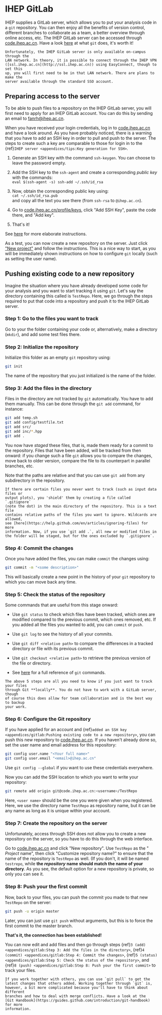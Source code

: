 <!-- cspell:ignore testrepo testfile -->

# IHEP GitLab

IHEP supplies a GitLab server, which allows you to put your analysis code in a `git`
repository. You can then enjoy all the benefits of version control, different branches
to collaborate as a team, a better overview through online access, etc. The IHEP GitLab
server can be accessed through [code.ihep.ac.cn](https://code.ihep.ac.cn). Have a look
[here](https://guides.github.com/introduction/git-handbook) at what `git` does, it's
worth it!

```{note}
Unfortunately, the IHEP GitLab server is only available on-campus through the
LAN network. In theory, it is possible to connect through the IHEP VPN
([ssl.ihep.ac.cn](http://ssl.ihep.ac.cn)) using EasyConnect, though to set this
up, you will first need to be in that LAN network. There are plans to make the
server available through the standard SSO account.
```

## Preparing access to the server

To be able to push files to a repository on the IHEP GitLab server, you will first need
to apply for an IHEP GitLab account. You can do this by sending an email to
[fanrh@ihep.ac.cn](mailto:fanrh@ihep.ac.cn).

When you have received your login credentials, log in to
[code.ihep.ac.cn](https://code.ihep.ac.cn/profile/keys/132) and have a look around. As
you have probably noticed, there is a warning that you have to add an SSH key in order
to pull and push to the server. The steps to create such a key are comparable to those
for login in to the {ref}`IHEP server <appendices/tips:Key generation for SSH>`.

1. Generate an SSH key with the command `ssh-keygen`. You can choose to leave the
   password empty.

2. Add the SSH key to the `ssh-agent` and create a corresponding _public key_ with the
   commands: <br> `eval $(ssh-agent -s) ssh-add ~/.ssh/id_rsa`

3. Now, obtain the corresponding public key using: <br> `cat ~/.ssh/id_rsa.pub` <br> and
   copy all the text you see there (from `ssh-rsa` to `@ihep.ac.cn`).

4. Go to [code.ihep.ac.cn/profile/keys](https://code.ihep.ac.cn/profile/keys), click "Add
   SSH Key", paste the code there, and "Add key".

5. That's it!

See
[here](https://help.github.com/en/articles/generating-a-new-ssh-key-and-adding-it-to-the-ssh-agent)
for more elaborate instructions.

As a test, you can now create a new repository on the server. Just click
["New project"](https://code.ihep.ac.cn/projects/new) and follow the instructions. This
is a nice way to start, as you will be immediately shown instructions on how to
configure `git` locally (such as setting the user name).

## Pushing existing code to a new repository

Imagine the situation where you have already developed some code for your analysis and
you want to start tracking it using `git`. Let's say the directory containing this
called is `TestRepo`. Here, we go through the steps required to put that code into a
repository and push it to the IHEP GitLab server.

### Step 1: Go to the files you want to track

Go to your the folder containing your code or, alternatively, make a directory
(`mkdir`), and add some test files there.

### Step 2: Initialize the repository

Initialize this folder as an empty `git` repository using:

```bash
git init
```

The name of the repository that you just initialized is the name of the folder.

### Step 3: Add the files in the directory

Files in the directory are not tracked by `git` automatically. You have to add them
manually. This can be done through the `git add` command, for instance:

```bash
git add temp.sh
git add config/testfile.txt
git add src/
git add inc/*.hpp
git add .
```

You now have _staged_ these files, that is, made them ready for a commit to the
repository. Files that have been added, will be tracked from then onward: if you change
such a file `git` allows you to compare the changes, move back to older version, compare
the file to its counterpart in parallel branches, etc.

Note that the paths are relative and that you can use `git add` from any subdirectory in
the repository.

```{admonition} .gitignore
If there are certain files you never want to track (such as input data files or
output plots), you 'shield' them by creating a file called `.gitignore`
(note the dot) in the main directory of the repository. This is a text file
contains relative paths of the files you want to ignore. Wildcards are allowed,
see [here](https://help.github.com/en/articles/ignoring-files) for more
information. Now, if you use `git add .`, all new or modified files in
the folder will be staged, but for the ones excluded by `.gitignore`.
```

### Step 4: Commit the changes

Once you have added the files, you can make `commit` the changes using:

```bash
git commit -m "<some description>"
```

This will basically create a new point in the history of your `git` repository to which
you can move back any time.

### Step 5: Check the status of the repository

Some commands that are useful from this stage onward:

- Use `git status` to check which files have been tracked, which ones are modified
  compared to the previous commit, which ones removed, etc. If you added all the files
  you wanted to add, you can `commit` or `push`.

- Use `git log` to see the history of all your commits.

- Use `git diff <relative path>` to compare the differences in a tracked directory or
  file with its previous commit.

- Use `git checkout <relative path>` to retrieve the previous version of the file or
  directory.

- See [here](https://git-scm.com/docs) for a full reference of `git` commands.

```{note}
The above 5 steps are all you need to know if you just want to track your files
through Git **locally**. You do not have to work with a GitLab server, though
of course this does allow for team collaboration and is the best way to backup
your work.
```

### Step 6: Configure the Git repository

If you have applied for an account and
{ref}`added an SSH key <appendices/gitlab:Pushing existing code to a new repository>`,
you can push this new repository to [code.ihep.ac.cn](https://code.ihep.ac.cn). If you
haven't already done so, set the user name and email address for this repository:

```bash
git config user.name "<Your full name>"
git config user.email "<email>@ihep.ac.cn"
```

Use `git config --global` if you want to use these credentials everywhere.

Now you can add the SSH location to which you want to write your repository:

```bash
git remote add origin git@code.ihep.ac.cn:<username>/TestRepo
```

Here, `<user name>` should be the one you were given when you registered. Here, we use
the directory name `TestRepo` as repository name, but it can be any name as long as it
is unique within your account.

### Step 7: Create the repository on the server

Unfortunately, access through SSH does not allow you to create a new repository on the
server, so you have to do this through the web interface.

Go to [code.ihep.ac.cn](https://code.ihep.ac.cn) and click "New repository". Use
`TestRepo` as the " _Project_ name", then click "Customize repository name?" to ensure
that the name of the repository is `TestRepo` as well. (If you don't, it will be named
`testrepo`, while **the _repository_ name should match the name of your directory**. As
you see, the default option for a new repository is private, so only you can see it.

### Step 8: Push your the first commit

Now, back to your files, you can push the commit you made to that new `TestRepo` on the
server:

```bash
git push -u origin master
```

Later, you can just use `git push` without arguments, but this is to force the first
commit to the master branch.

**That's it, the connection has been established!**

You can now edit and add files and then go through steps
{ref}`3 (add) <appendices/gitlab:Step 3: Add the files in the directory>`,
{ref}`4 (commit) <appendices/gitlab:Step 4: Commit the changes>`,
{ref}`5 (status) <appendices/gitlab:Step 5: Check the status of the repository>`, and
{ref}`8 (push) <appendices/gitlab:Step 8: Push your the first commit>` to track your
files.

```{note}
If you work together with others, you can use `git pull` to get the
latest changes that others added. Working together through `git` is,
however, a bit more complicated because you'll have to think about different
branches and how to deal with merge conflicts. Have a look at the
[Git Handbook](https://guides.github.com/introduction/git-handbook) for more
information.
```
